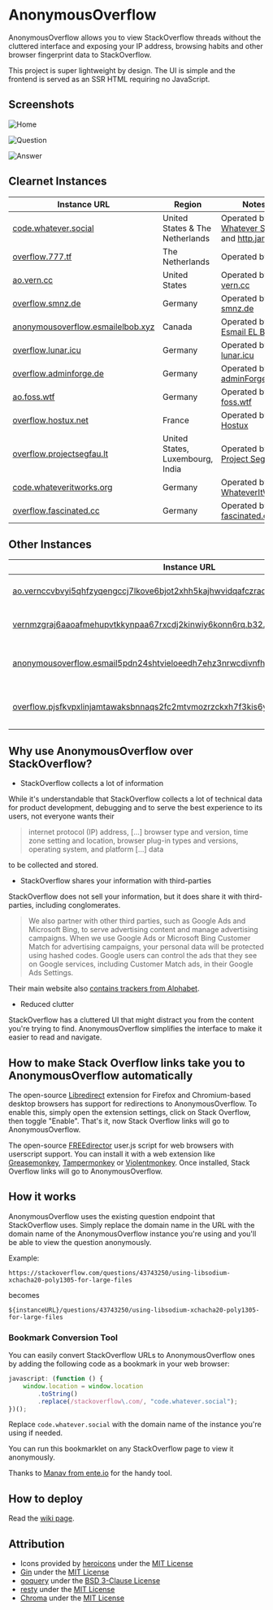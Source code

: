 # AnonymousOverflow

AnonymousOverflow allows you to view StackOverflow threads without the cluttered interface and exposing your IP address, browsing habits and other browser fingerprint data to StackOverflow.

This project is super lightweight by design. The UI is simple and the frontend is served as an SSR HTML requiring no JavaScript.

## Screenshots

![Home](https://files.horizon.pics/e2b9275c-1409-4978-801b-de981a8d3ae9?a=1&mime1=image&mime2=png)

![Question](https://files.horizon.pics/0f6b0036-87f0-4acd-9a0f-936b5c397a73?a=1&mime1=image&mime2=png)

![Answer](https://files.horizon.pics/861ec510-644b-43f2-9439-0a2cae841422?a=1&mime1=image&mime2=png)

## Clearnet Instances

| Instance URL                                                                    | Region                           | Notes                                                                                            |
| ------------------------------------------------------------------------------- | -------------------------------- | ------------------------------------------------------------------------------------------------ |
| [code.whatever.social](https://code.whatever.social)                            | United States & The Netherlands  | Operated by [Whatever Social](https://whatever.social) and [http.james](https://httpjames.space) |
| [overflow.777.tf](https://overflow.777.tf/)                                     | The Netherlands                  | Operated by [Jae](https://777.tf)                                                                |
| [ao.vern.cc](https://ao.vern.cc)                                                | United States                    | Operated by [vern.cc](https://vern.cc)                                                           |
| [overflow.smnz.de](https://overflow.smnz.de)                                    | Germany                          | Operated by [smnz.de](https://smnz.de)                                                           |
| [anonymousoverflow.esmailelbob.xyz](https://anonymousoverflow.esmailelbob.xyz/) | Canada                           | Operated by [Esmail EL BoB](https://esmailelbob.xyz)                                             |
| [overflow.lunar.icu](https://overflow.lunar.icu)                                | Germany                          | Operated by [lunar.icu](https://lunar.icu/)                                                      |
| [overflow.adminforge.de](https://overflow.adminforge.de/)                       | Germany                          | Operated by [adminForge](https://adminforge.de/)                                                 |
| [ao.foss.wtf](https://ao.foss.wtf)                                              | Germany                          | Operated by [foss.wtf](https://foss.wtf)                                                         |
| [overflow.hostux.net](https://overflow.hostux.net/)                             | France                           | Operated by [Hostux](https://hostux.net/)                                                        |
| [overflow.projectsegfau.lt](https://overflow.projectsegfau.lt/)                 | United States, Luxembourg, India | Operated by [Project Segfault](https://projectsegfau.lt/)                                        |
| [code.whateveritworks.org](https://code.whateveritworks.org)                                          | Germany                          | Operated by [WhateverItWorks](https://www.whateveritworks.org)                                                         |
| [overflow.fascinated.cc](https://overflow.fascinated.cc/)                       | Germany                          | Operated by [fascinated.cc](https://fascinated.cc/)                                              |

## Other Instances

| Instance URL                                                                                                                                                                | Region                           | Notes                                                     |
| --------------------------------------------------------------------------------------------------------------------------------------------------------------------------- | -------------------------------- | --------------------------------------------------------- |
| [ao.vernccvbvyi5qhfzyqengccj7lkove6bjot2xhh5kajhwvidqafczrad.onion](http://ao.vernccvbvyi5qhfzyqengccj7lkove6bjot2xhh5kajhwvidqafczrad.onion)                               | United States                    | Operated by [vern.cc](https://vern.cc)                    |
| [vernmzgraj6aaoafmehupvtkkynpaa67rxcdj2kinwiy6konn6rq.b32.i2p](http://vernmzgraj6aaoafmehupvtkkynpaa67rxcdj2kinwiy6konn6rq.b32.i2p)                                         | United States                    | Operated by [vern.cc](https://vern.cc)                    |
| [anonymousoverflow.esmail5pdn24shtvieloeedh7ehz3nrwcdivnfhfcedl7gf4kwddhkqd.onion](http://anonymousoverflow.esmail5pdn24shtvieloeedh7ehz3nrwcdivnfhfcedl7gf4kwddhkqd.onion) | Canada                           | Operated by [Esmail EL BoB](https://esmailelbob.xyz)      |
| [overflow.pjsfkvpxlinjamtawaksbnnaqs2fc2mtvmozrzckxh7f3kis6yea25ad.onion](http://overflow.pjsfkvpxlinjamtawaksbnnaqs2fc2mtvmozrzckxh7f3kis6yea25ad.onion/)                  | United States, Luxembourg, India | Operated by [Project Segfault](https://projectsegfau.lt/) |

## Why use AnonymousOverflow over StackOverflow?

-   StackOverflow collects a lot of information

While it's understandable that StackOverflow collects a lot of technical data for product development, debugging and to serve the best experience to its users, not everyone wants their

> internet protocol (IP) address, [...] browser type and version, time zone setting and location, browser plug-in types and versions, operating system, and platform [...] data

to be collected and stored.

-   StackOverflow shares your information with third-parties

StackOverflow does not sell your information, but it does share it with third-parties, including conglomerates.

> We also partner with other third parties, such as Google Ads and Microsoft Bing, to serve advertising content and manage advertising campaigns. When we use Google Ads or Microsoft Bing Customer Match for advertising campaigns, your personal data will be protected using hashed codes.
> Google users can control the ads that they see on Google services, including Customer Match ads, in their Google Ads Settings.

Their main website also [contains trackers from Alphabet](https://themarkup.org/blacklight?url=stackoverflow.com).

-   Reduced clutter

StackOverflow has a cluttered UI that might distract you from the content you're trying to find. AnonymousOverflow simplifies the interface to make it easier to read and navigate.

## How to make Stack Overflow links take you to AnonymousOverflow automatically

The open-source [Libredirect](https://github.com/libredirect/libredirect) extension for Firefox and Chromium-based desktop browsers has support for redirections to AnonymousOverflow. To enable this, simply open the extension settings, click on Stack Overflow, then toggle "Enable". That's it, now Stack Overflow links will go to AnonymousOverflow.

The open-source [FREEdirector](https://openuserjs.org/scripts/sjehuda/FREEdirector) user.js script for web browsers with userscript support. You can install it with a web extension like [Greasemonkey](https://greasespot.net/), [Tampermonkey](https://tampermonkey.net/) or [Violentmonkey](https://violentmonkey.github.io/). Once installed, Stack Overflow links will go to AnonymousOverflow.

## How it works

AnonymousOverflow uses the existing question endpoint that StackOverflow uses. Simply replace the domain name in the URL with the domain name of the AnonymousOverflow instance you're using and you'll be able to view the question anonymously.

Example:

```
https://stackoverflow.com/questions/43743250/using-libsodium-xchacha20-poly1305-for-large-files
```

becomes

```
${instanceURL}/questions/43743250/using-libsodium-xchacha20-poly1305-for-large-files
```

### Bookmark Conversion Tool

You can easily convert StackOverflow URLs to AnonymousOverflow ones by adding the following code as a bookmark in your web browser:

```js
javascript: (function () {
    window.location = window.location
        .toString()
        .replace(/stackoverflow\.com/, "code.whatever.social");
})();
```

Replace `code.whatever.social` with the domain name of the instance you're using if needed.

You can run this bookmarklet on any StackOverflow page to view it anonymously.

Thanks to [Manav from ente.io](https://ente.io/about) for the handy tool.

## How to deploy

Read the [wiki page](https://github.com/httpjamesm/AnonymousOverflow/wiki/Deployment).

## Attribution

-   Icons provided by [heroicons](https://heroicons.com) under the [MIT License](https://choosealicense.com/licenses/mit/)
-   [Gin](https://github.com/gin-gonic/gin) under the [MIT License](https://github.com/gin-gonic/gin/blob/master/LICENSE)
-   [goquery](https://github.com/PuerkitoBio/goquery) under the [BSD 3-Clause License](https://github.com/PuerkitoBio/goquery/blob/master/LICENSE)
-   [resty](https://github.com/go-resty/resty) under the [MIT License](https://github.com/go-resty/resty/blob/master/LICENSE)
-   [Chroma](https://github.com/alecthomas/chroma) under the [MIT License](https://github.com/alecthomas/chroma/blob/master/COPYING)
